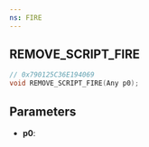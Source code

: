 ```yaml
---
ns: FIRE
---
```

## REMOVE_SCRIPT_FIRE

```c
// 0x790125C36E194069
void REMOVE_SCRIPT_FIRE(Any p0);
```

## Parameters
* **p0**:
